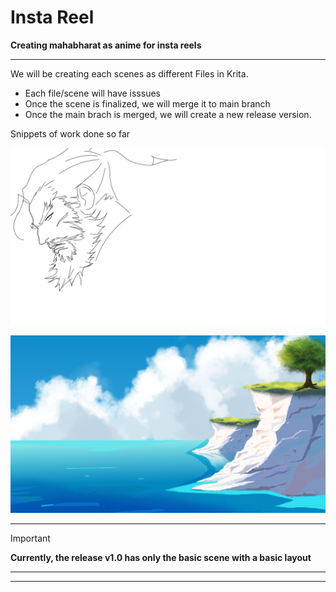 # Insta Reel

**Creating mahabharat as anime for insta reels**

----
We will be creating each scenes as different Files in Krita.
- Each file/scene will have isssues
- Once the scene is finalized, we will merge it to main branch
- Once the main brach is merged, we will create a new release version.

Snippets of work done so far

![Shakuni](https://github.com/sivaganesh123/Art/blob/Characters/shakuni.png)

![Scenary](https://github.com/sivaganesh123/Art/blob/Scene1/template.png)

---  
> [!Important]
> **Currently, the release v1.0 has only the basic scene with a basic layout**
---
----
      
